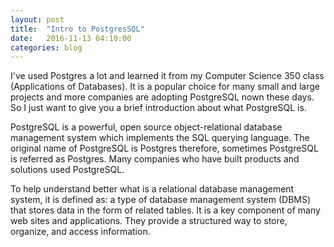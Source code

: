 ```yaml
---
layout: post
title:  "Intro to PostgresSQL"
date:   2016-11-13 04:10:00
categories: blog
---
```

I've used Postgres a lot and learned it from my Computer Science 350 class (Applications of Databases). It is a popular 
choice for many small and large projects and more companies are adopting PostgreSQL nown these days. So I just want to 
give you a brief introduction about what PostgreSQL is.

PostgreSQL is a powerful, open source object-relational database management system which implements the SQL querying language.
The original name of PostgreSQL is Postgres therefore, sometimes PostgreSQL is referred as Postgres. Many companies who have 
built products and solutions used PostgreSQL.

To help understand better what is a relational database management system, it is defined as: a type of database management
system (DBMS) that stores data in the form of related tables. It is a key component of many web sites and applications.
They provide a structured way to store, organize, and access information.